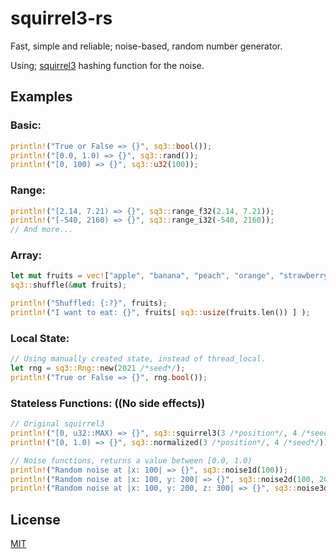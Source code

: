 # squirrel3-rs

Fast, simple and reliable; noise-based, random number generator.  

Using; [squirrel3](https://www.youtube.com/watch?v=LWFzPP8ZbdU) hashing function for the noise.

## Examples

### Basic:

```rust
println!("True or False => {}", sq3::bool());
println!("[0.0, 1.0) => {}", sq3::rand());
println!("[0, 100) => {}", sq3::u32(100));
```
### Range:

```rust
println!("[2.14, 7.21) => {}", sq3::range_f32(2.14, 7.21));
println!("[-540, 2160) => {}", sq3::range_i32(-540, 2160));
// And more...
```
### Array:

```rust
let mut fruits = vec!["apple", "banana", "peach", "orange", "strawberry"];
sq3::shuffle(&mut fruits);

println!("Shuffled: {:?}", fruits);
println!("I want to eat: {}", fruits[ sq3::usize(fruits.len()) ] );
```
### Local State:
```rust
// Using manually created state, instead of thread_local.
let rng = sq3::Rng::new(2021 /*seed*/);
println!("True or False => {}", rng.bool());
```

### Stateless Functions: ((No side effects))
```rust
// Original squirrel3
println!("[0, u32::MAX) => {}", sq3::squirrel3(3 /*position*/, 4 /*seed*/));
println!("[0, 1.0) => {}", sq3::normalized(3 /*position*/, 4 /*seed*/));

// Noise functions, returns a value between [0.0, 1.0)
println!("Random noise at |x: 100| => {}", sq3::noise1d(100));
println!("Random noise at |x: 100, y: 200| => {}", sq3::noise2d(100, 200));
println!("Random noise at |x: 100, y: 200, z: 300| => {}", sq3::noise3d(100, 200, 300));
```

## License
[MIT](https://choosealicense.com/licenses/mit/)